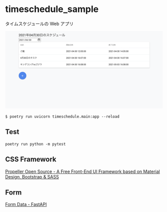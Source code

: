 # timeschedule_sample

タイムスケジュールの Web アプリ

![ホーム画面](docs/main.png)

```
$ poetry run uvicorn timeschedule.main:app --reload
```

## Test

```
poetry run python -m pytest
```

## CSS Framework

[Propeller Open Source - A Free Front-End UI Framework based on Material Design, Bootstrap &amp; SASS](https://propeller.in/frameworks/open-source/)

## Form

[Form Data - FastAPI](https://fastapi.tiangolo.com/tutorial/request-forms/)
